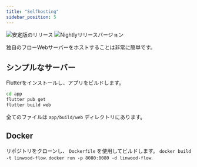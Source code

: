 ```yaml
---
title: "Selfhosting"
sidebar_position: 5
---
```


![安定版のリリース](https://img.shields.io/badge/dynamic/yaml?color=c4840d&label=Stable&query=%24.version&url=https%3A%2F%2Fraw.githubusercontent.com%2FLinwoodCloud%2FFlow%2Fstable%2Fapp%2Fpubspec.yaml&style=for-the-badge) ![Nightlyリリースバージョン](https://img.shields.io/badge/dynamic/yaml?color=f7d28c&label=Nightly&query=%24.version&url=https%3A%2F%2Fraw.githubusercontent.com%2FLinwoodCloud%2FFlow%2Fnightly%2Fapp%2Fpubspec.yaml&style=for-the-badge)

独自のフローWebサーバーをホストすることは非常に簡単です。

## シンプルなサーバー

Flutterをインストールし、アプリをビルドします。

```bash
cd app
flutter pub get
flutter build web
```

全てのファイルは `app/build/web` ディレクトリにあります。

## Docker

リポジトリをクローンし、 `Dockerfile` を使用してビルドします。 `docker build -t linwood-flow`. `docker run -p 8080:8080 -d linwood-flow`.
